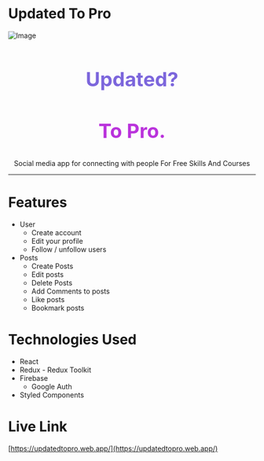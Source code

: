 # Updated To Pro

![ Image](https://drive.google.com/file/d/1JAE-BCPZeV2tZcnnXALUSf1MaGiNbIoN/view?usp=sharing)

<div style="disply:flex; align-items: center; justify-content:center; text-align: center">
  <h2 style="color: #7c66dc; font-size: 40px; font-weight: 700">Updated?</h2>
  <h2 style="color: #ba33dc; font-size: 40px; font-weight: 700">To Pro.</h2>
<p>Social media app for connecting with people For Free Skills And Courses</p>
</div>

---

# Features

- User
  - Create account
  - Edit your profile
  - Follow / unfollow users
- Posts
  - Create Posts
  - Edit posts
  - Delete Posts
  - Add Comments to posts
  - Like posts
  - Bookmark posts

# Technologies Used

- React
- Redux - Redux Toolkit
- Firebase
  - Google Auth
- Styled Components



# Live Link

[https://updatedtopro.web.app/](https://updatedtopro.web.app/)
